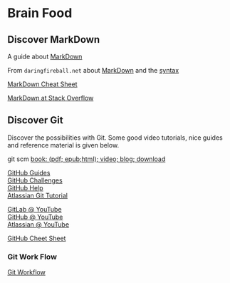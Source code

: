 # Brain Food


## Discover MarkDown

A guide about [MarkDown](https://guides.github.com/features/mastering-markdown/)

From `daringfireball.net` about [MarkDown](https://daringfireball.net/projects/markdown/) and the [syntax](https://daringfireball.net/projects/markdown/syntax)

[MarkDown Cheat Sheet](https://github.com/adam-p/markdown-here/wiki/Markdown-Cheatsheet)

[MarkDown at Stack Overflow](http://stackoverflow.com/editing-help)

## Discover Git

Discover the possibilities with Git. Some good video tutorials, nice guides and reference material is given below.

git scm
[book: (pdf; epub;html); video; blog; download](https://git-scm.com/book/en/v2)

[GitHub Guides](https://guides.github.com/)  
[GitHub Challenges](https://try.github.io/levels/1/challenges/1)  
[GitHub Help](https://help.github.com/)  
[Atlassian Git Tutorial](https://www.atlassian.com/git/tutorials/)  
 
[GitLab @ YouTube](https://www.youtube.com/channel/UCnMGQ8QHMAnVIsI3xJrihhg/videos)  
[GitHub @ YouTube](https://www.youtube.com/user/GitHubGuides/playlists)  
[Atlassian @ YouTube](https://www.youtube.com/user/GoAtlassian/search?query=git)  

[GitHub Cheet Sheet](https://training.github.com/kit/downloads/github-git-cheat-sheet.pdf)

### Git Work Flow
[Git Workflow](https://about.gitlab.com/2014/09/29/gitlab-flow/)  
